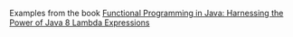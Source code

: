 Examples from the book [Functional Programming in Java: Harnessing the Power of Java 8 Lambda Expressions](https://pragprog.com/book/vsjava8/functional-programming-in-java)